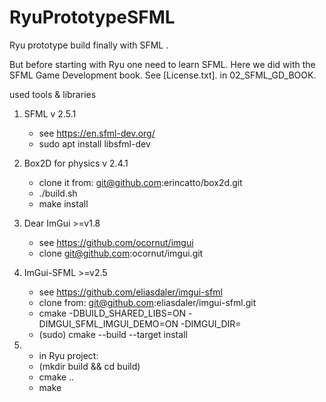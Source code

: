 # RyuPrototypeSFML

Ryu prototype build finally with SFML .

But before starting with Ryu one need to learn SFML. Here we did with the SFML Game Development book.
See [License.txt]. in 02_SFML_GD_BOOK.

used tools & libraries

1. SFML v 2.5.1
    - see https://en.sfml-dev.org/
    - sudo apt install libsfml-dev
2. Box2D for physics v 2.4.1
    - clone it from: git@github.com:erincatto/box2d.git
    - ./build.sh
    - make install
3. Dear ImGui >=v1.8
    - see https://github.com/ocornut/imgui
    - clone git@github.com:ocornut/imgui.git    

4. ImGui-SFML >=v2.5
    - see https://github.com/eliasdaler/imgui-sfml
    - clone from: git@github.com:eliasdaler/imgui-sfml.git
    - cmake <ImGui-SFML repo folder>  -DBUILD_SHARED_LIBS=ON -DIMGUI_SFML_IMGUI_DEMO=ON -DIMGUI_DIR=<path with built SFML>
    - (sudo) cmake --build <ImGui-SFML repo folder>  --target install
5. - in Ryu project:
    - (mkdir build && cd build)
    - cmake ..
    - make
    
